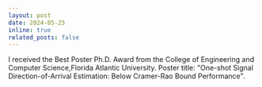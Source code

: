 ```yaml
---
layout: post
date: 2024-05-25
inline: true
related_posts: false
---
```


I received the Best Poster Ph.D. Award from the College of Engineering and Computer Science,Florida Atlantic University. Poster title: "One-shot Signal Direction-of-Arrival Estimation: Below Cramer-Rao
Bound Performance".